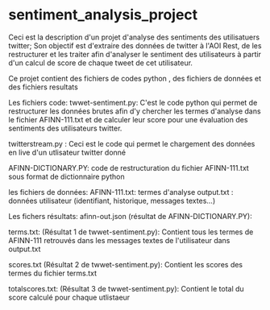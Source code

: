 # sentiment_analysis_project
Ceci est la description d'un projet d'analyse des sentiments des utilisatuers twitter;
Son objectif est d'extraire des données de twitter à l'AOI Rest, de les restructurer et les traiter afin d'analyser le sentiment des utilisateurs à partir d'un calcul de score de chaque tweet de cet utilisateur.

Ce projet contient des fichiers de codes python , des fichiers  de données et des fichiers  resultats

Les fichiers code:
twwet-sentiment.py: C'est le code python qui permet de restructurer les données brutes  afin d'y chercher les termes d'analyse dans le fichier AFINN-111.txt et de calculer leur score pour une évaluation des sentiments des utilisateurs twitter.

twitterstream.py : Ceci est le code qui permet le chargement des données en live d'un utlisateur twitter donné

AFINN-DICTIONARY.PY: code de restructuration du fichier AFINN-111.txt sous format de dictionnaire python

les fichiers de données:
AFINN-111.txt: termes d'analyse
output.txt : données utilisateur (identifiant, historique, messages textes...)

Les fichers résultats:
afinn-out.json (résultat de AFINN-DICTIONARY.PY):

terms.txt: (Résultat 1 de twwet-sentiment.py):
Contient tous les termes de AFINN-111 retrouvés dans les messages textes de l'utilisateur dans output.txt 

scores.txt (Résultat 2 de twwet-sentiment.py):
Contient les scores des termes du fichier terms.txt

totalscores.txt: (Résultat 3 de twwet-sentiment.py):
Contient le total du score calculé pour chaque utlistaeur
